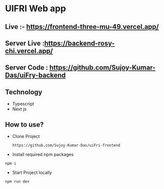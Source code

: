 # UIFRI Web app

## Live :- https://frontend-three-mu-49.vercel.app/

## Server Live :https://backend-rosy-chi.vercel.app/

## Server Code : https://github.com/Sujoy-Kumar-Das/uiFry-backend

## Technology

- Typescript
- Next js

## How to use?

- Clone Project
  ```
  https://github.com/Sujoy-Kumar-Das/uiFri-frontend
  ```
- Install required npm packages

```
npm i

```

- Start Project locally

```
npm run dev

```
